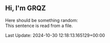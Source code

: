 ## Hi, I'm GRQZ
Here should be something random:  
This sentence is read from a file.


Last Update: 2024-10-30 12:18:13.165129+00:00
